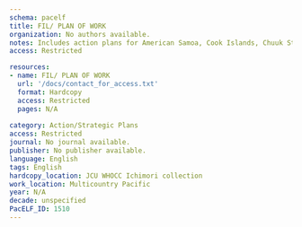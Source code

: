 ```yaml
---
schema: pacelf
title: FIL/ PLAN OF WORK
organization: No authors available.
notes: Includes action plans for American Samoa, Cook Islands, Chuuk State (FSM), Fiji, Kiribati, Nauru, French PolynesiaTokelau, Niue, Samoa, Solomon Islands, Tokelau, Tonga, Tuvalu, Vanuatu
access: Restricted

resources:
- name: FIL/ PLAN OF WORK
  url: '/docs/contact_for_access.txt'
  format: Hardcopy
  access: Restricted
  pages: N/A
 
category: Action/Strategic Plans
access: Restricted
journal: No journal available.
publisher: No publisher available. 
language: English 
tags: English 
hardcopy_location: JCU WHOCC Ichimori collection
work_location: Multicountry Pacific
year: N/A
decade: unspecified
PacELF_ID: 1510
---
```

